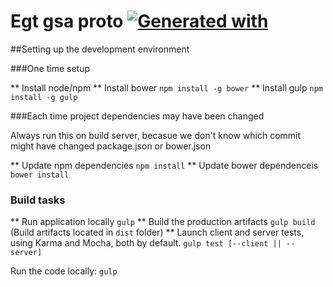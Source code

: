 # Egt gsa proto [![Generated with](https://img.shields.io/badge/generated%20with-bangular-blue.svg?style=flat-square)](https://github.com/42Zavattas/generator-bangular)




##Setting up the development environment


###One time setup

** Install node/npm
** Install bower `npm install -g bower`
** Install gulp `npm install -g gulp`

###Each time project dependencies may have been changed

Always run this on build server, becasue we don't know which commit might have changed package.json or bower.json

** Update npm dependencies `npm install`
** Update bower dependenceis `bower install`

### Build tasks

** Run application locally `gulp`
** Build the production artifacts `gulp build` (Build artifacts located in `dist` folder)
** Launch client and server tests, using Karma and Mocha, both by default. `gulp test [--client || --server]`


Run the code locally: `gulp`


